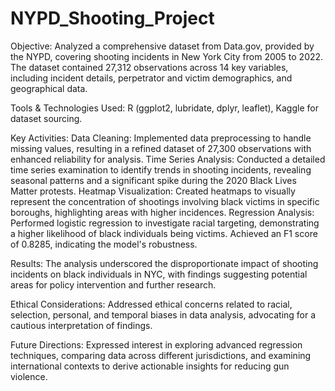 # NYPD_Shooting_Project
Objective: Analyzed a comprehensive dataset from Data.gov, provided by the NYPD, covering shooting incidents in New York City from 2005 to 2022. The dataset contained 27,312 observations across 14 key variables, including incident details, perpetrator and victim demographics, and geographical data.

Tools & Technologies Used: R (ggplot2, lubridate, dplyr, leaflet), Kaggle for dataset sourcing.

Key Activities:
Data Cleaning: Implemented data preprocessing to handle missing values, resulting in a refined dataset of 27,300 observations with enhanced reliability for analysis.
Time Series Analysis: Conducted a detailed time series examination to identify trends in shooting incidents, revealing seasonal patterns and a significant spike during the 2020 Black Lives Matter protests.
Heatmap Visualization: Created heatmaps to visually represent the concentration of shootings involving black victims in specific boroughs, highlighting areas with higher incidences.
Regression Analysis: Performed logistic regression to investigate racial targeting, demonstrating a higher likelihood of black individuals being victims. Achieved an F1 score of 0.8285, indicating the model's robustness.

Results: The analysis underscored the disproportionate impact of shooting incidents on black individuals in NYC, with findings suggesting potential areas for policy intervention and further research.

Ethical Considerations: Addressed ethical concerns related to racial, selection, personal, and temporal biases in data analysis, advocating for a cautious interpretation of findings.

Future Directions: Expressed interest in exploring advanced regression techniques, comparing data across different jurisdictions, and examining international contexts to derive actionable insights for reducing gun violence.
